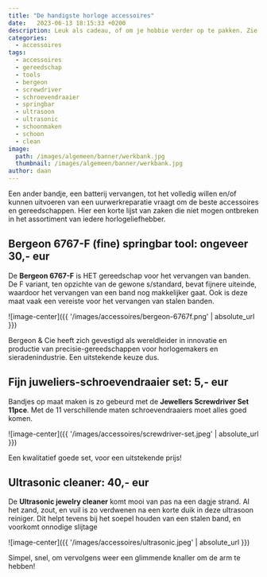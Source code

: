 ```yaml
---
title: "De handigste horloge accessoires"
date:   2023-06-13 18:15:33 +0200
description: Leuk als cadeau, of om je hobbie verder op te pakken. Zie hier de handigste horloge accessoires
categories:
  - accessoires
tags:
  - accessoires
  - gereedschap
  - tools
  - bergeon
  - screwdriver
  - schroevendraaier
  - springbar
  - ultrasoon
  - ultrasonic
  - schoonmaken
  - schoon
  - clean
image: 
  path: /images/algemeen/banner/werkbank.jpg
  thumbnail: /images/algemeen/banner/werkbank.jpg
author: daan
---
```

Een ander bandje, een batterij vervangen, tot het volledig willen en/of kunnen uitvoeren van een uurwerkreparatie vraagt om de beste accessoires en gereedschappen. Hier een korte lijst van zaken die niet mogen ontbreken in het assortiment van iedere horlogeliefhebber.

## Bergeon 6767-F (fine) springbar tool: ongeveer 30,- eur
De **Bergeon 6767-F** is HET gereedschap voor het vervangen van banden. De F variant, ten opzichte van de gewone s/standard, bevat  fijnere uiteinde, waardoor het vervangen van een band nog makkelijker gaat. Ook is deze maat vaak een vereiste voor het vervangen van stalen banden.

![image-center]({{ '/images/accessoires/bergeon-6767f.png' | absolute_url }})

Bergeon & Cie heeft zich gevestigd als wereldleider in innovatie en productie van precisie-gereedschappen voor horlogemakers en sieradenindustrie. Een uitstekende keuze dus.

## Fijn juweliers-schroevendraaier set: 5,- eur
Bandjes op maat maken is zo gebeurd met de **Jewellers Screwdriver Set 11pce**. Met de 11 verschillende maten schroevendraaiers moet alles goed komen.

![image-center]({{ '/images/accessoires/screwdriver-set.jpeg' | absolute_url }})

Een kwalitatief goede set, voor een uitstekende prijs!

## Ultrasonic cleaner: 40,- eur
De **Ultrasonic jewelry cleaner** komt mooi van pas na een dagje strand. Al het zand, zout, en vuil is zo verdwenen na een korte duik in deze ultrasoon reiniger. Dit helpt tevens bij het soepel houden van een stalen band, en voorkomt onnodige slijtage

![image-center]({{ '/images/accessoires/ultrasonic.jpeg' | absolute_url }})

Simpel, snel, om vervolgens weer een glimmende knaller om de arm te hebben!